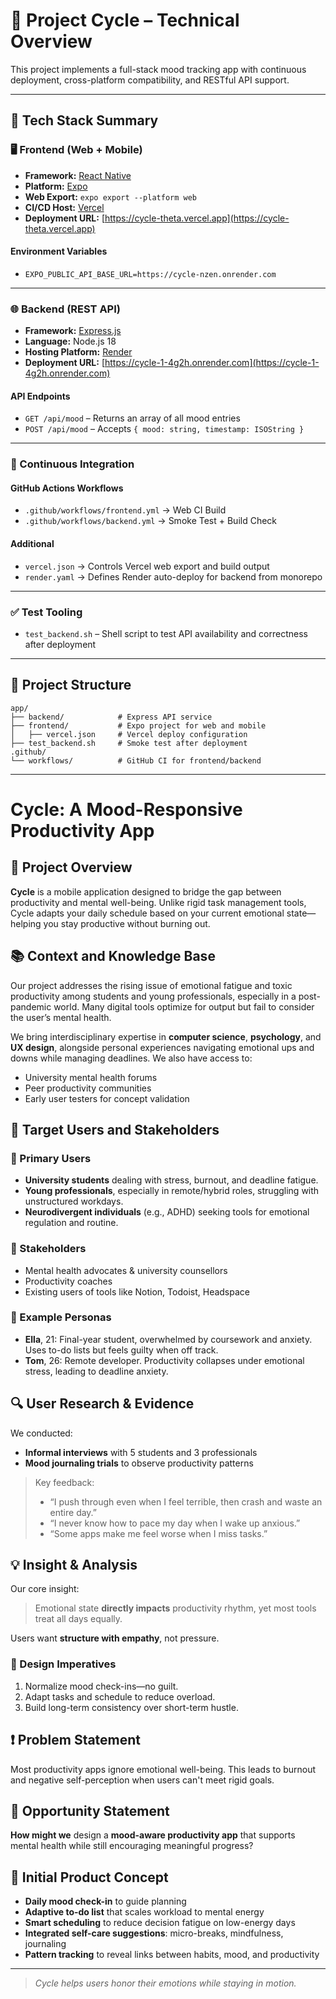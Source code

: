 
# 🚀 Project Cycle – Technical Overview

This project implements a full-stack mood tracking app with continuous deployment, cross-platform compatibility, and RESTful API support.

---

## 🔧 Tech Stack Summary

### 🖥️ Frontend (Web + Mobile)

* **Framework:** [React Native](https://reactnative.dev/)
* **Platform:** [Expo](https://expo.dev/)
* **Web Export:** `expo export --platform web`
* **CI/CD Host:** [Vercel](https://vercel.com/)
* **Deployment URL:** [https://cycle-theta.vercel.app](https://cycle-theta.vercel.app)

#### Environment Variables

* `EXPO_PUBLIC_API_BASE_URL=https://cycle-nzen.onrender.com`

---

### 🌐 Backend (REST API)

* **Framework:** [Express.js](https://expressjs.com/)
* **Language:** Node.js 18
* **Hosting Platform:** [Render](https://render.com/)
* **Deployment URL:** [https://cycle-1-4g2h.onrender.com](https://cycle-1-4g2h.onrender.com)

#### API Endpoints

* `GET /api/mood` – Returns an array of all mood entries
* `POST /api/mood` – Accepts `{ mood: string, timestamp: ISOString }`

---

### 🔁 Continuous Integration

#### GitHub Actions Workflows

* `.github/workflows/frontend.yml` → Web CI Build
* `.github/workflows/backend.yml` → Smoke Test + Build Check

#### Additional

* `vercel.json` → Controls Vercel web export and build output
* `render.yaml` → Defines Render auto-deploy for backend from monorepo

---

### ✅ Test Tooling

* `test_backend.sh` – Shell script to test API availability and correctness after deployment

---

## 📁 Project Structure

```
app/
├── backend/            # Express API service
├── frontend/           # Expo project for web and mobile
│   ├── vercel.json     # Vercel deploy configuration
├── test_backend.sh     # Smoke test after deployment
.github/
└── workflows/          # GitHub CI for frontend/backend
```

---




# Cycle: A Mood-Responsive Productivity App

## 🧠 Project Overview

**Cycle** is a mobile application designed to bridge the gap between productivity and mental well-being. Unlike rigid task management tools, Cycle adapts your daily schedule based on your current emotional state—helping you stay productive without burning out.

## 📚 Context and Knowledge Base

Our project addresses the rising issue of emotional fatigue and toxic productivity among students and young professionals, especially in a post-pandemic world. Many digital tools optimize for output but fail to consider the user’s mental health.

We bring interdisciplinary expertise in **computer science**, **psychology**, and **UX design**, alongside personal experiences navigating emotional ups and downs while managing deadlines. We also have access to:

- University mental health forums
- Peer productivity communities
- Early user testers for concept validation

## 👥 Target Users and Stakeholders

### 🎯 Primary Users

- **University students** dealing with stress, burnout, and deadline fatigue.
- **Young professionals**, especially in remote/hybrid roles, struggling with unstructured workdays.
- **Neurodivergent individuals** (e.g., ADHD) seeking tools for emotional regulation and routine.

### 🤝 Stakeholders

- Mental health advocates & university counsellors  
- Productivity coaches  
- Existing users of tools like Notion, Todoist, Headspace

### 📌 Example Personas

- **Ella**, 21: Final-year student, overwhelmed by coursework and anxiety. Uses to-do lists but feels guilty when off track.
- **Tom**, 26: Remote developer. Productivity collapses under emotional stress, leading to deadline anxiety.

## 🔍 User Research & Evidence

We conducted:

- **Informal interviews** with 5 students and 3 professionals  
- **Mood journaling trials** to observe productivity patterns  

> Key feedback:
> - “I push through even when I feel terrible, then crash and waste an entire day.”
> - “I never know how to pace my day when I wake up anxious.”
> - “Some apps make me feel worse when I miss tasks.”

## 💡 Insight & Analysis

Our core insight:  
> Emotional state **directly impacts** productivity rhythm, yet most tools treat all days equally.

Users want **structure with empathy**, not pressure.

### 🔑 Design Imperatives

1. Normalize mood check-ins—no guilt.
2. Adapt tasks and schedule to reduce overload.
3. Build long-term consistency over short-term hustle.

## ❗ Problem Statement

Most productivity apps ignore emotional well-being. This leads to burnout and negative self-perception when users can't meet rigid goals.

## 🌱 Opportunity Statement

**How might we** design a **mood-aware productivity app** that supports mental health while still encouraging meaningful progress?

## 📱 Initial Product Concept

- **Daily mood check-in** to guide planning
- **Adaptive to-do list** that scales workload to mental energy
- **Smart scheduling** to reduce decision fatigue on low-energy days
- **Integrated self-care suggestions**: micro-breaks, mindfulness, journaling
- **Pattern tracking** to reveal links between habits, mood, and productivity

---

> _Cycle helps users honor their emotions while staying in motion._
